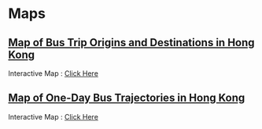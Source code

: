 # Maps

## [Map of Bus Trip Origins and Destinations in Hong Kong](./A.md)

Interactive Map : [Click Here](./A.md)

## [Map of One-Day Bus Trajectories in Hong Kong](./B.md)

Interactive Map : [Click Here](./B.md)


